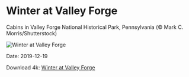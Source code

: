 # Winter at Valley Forge

Cabins in Valley Forge National Historical Park, Pennsylvania (© Mark C. Morris/Shutterstock)

![Winter at Valley Forge](https://bing.com/th?id=OHR.ValleyForge_EN-US6699070514_UHD.jpg&rf=LaDigue_UHD.jpg&pid=hp&w=1024&h=576)

Date: 2019-12-19

Download 4k: [Winter at Valley Forge](https://bing.com/th?id=OHR.ValleyForge_EN-US6699070514_UHD.jpg&rf=LaDigue_UHD.jpg&pid=hp&w=3840&h=2160)

